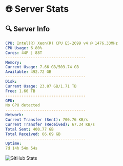 # 🌐 Server Stats
## 🔍 Server Info
```yaml
CPU: Intel(R) Xeon(R) CPU E5-2699 v4 @ 1476.33MHz
CPU Usage: 6.80%
Cores: 44P | 88T
-----------------------------------
Memory:
Current Usage: 7.66 GB/503.74 GB
Available: 492.72 GB
-----------------------------------
Disk:
Current Usage: 23.87 GB/1.71 TB
Free: 1.60 TB
-----------------------------------
GPU:
No GPU detected
-----------------------------------
Network:
Current Transfer (Sent): 700.76 KB/s
Current Transfer (Received): 67.34 KB/s
Total Sent: 400.77 GB
Total Received: 66.69 GB
-----------------------------------
Uptime:
7d 14h 54m 54s
```
![GitHub Stats](https://img.shields.io/badge/Updated-2025-04-27_08:03:42-blue)